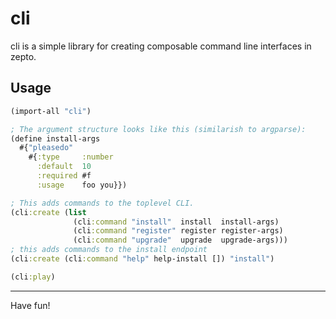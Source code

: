 # cli

cli is a simple library for creating composable command
line interfaces in zepto.

## Usage

```clojure
(import-all "cli")

; The argument structure looks like this (similarish to argparse):
(define install-args
  #{"pleasedo"
    #{:type     :number
      :default  10
      :required #f
      :usage    foo you}})

; This adds commands to the toplevel CLI.
(cli:create (list
              (cli:command "install"  install  install-args)
              (cli:command "register" register register-args)
              (cli:command "upgrade"  upgrade  upgrade-args)))
; this adds commands to the install endpoint
(cli:create (cli:command "help" help-install []) "install")

(cli:play)
```

<hr/>

Have fun!
